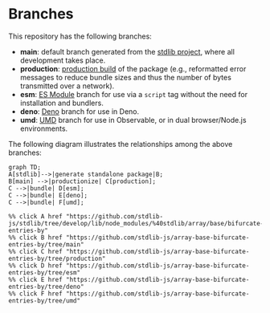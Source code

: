 <!--

@license Apache-2.0

Copyright (c) 2022 The Stdlib Authors.

Licensed under the Apache License, Version 2.0 (the "License");
you may not use this file except in compliance with the License.
You may obtain a copy of the License at

    http://www.apache.org/licenses/LICENSE-2.0

Unless required by applicable law or agreed to in writing, software
distributed under the License is distributed on an "AS IS" BASIS,
WITHOUT WARRANTIES OR CONDITIONS OF ANY KIND, either express or implied.
See the License for the specific language governing permissions and
limitations under the License.

-->

# Branches

This repository has the following branches:

-   **main**: default branch generated from the [stdlib project][stdlib-url], where all development takes place.
-   **production**: [production build][production-url] of the package (e.g., reformatted error messages to reduce bundle sizes and thus the number of bytes transmitted over a network).
-   **esm**: [ES Module][esm-url] branch for use via a `script` tag without the need for installation and bundlers.
-   **deno**: [Deno][deno-url] branch for use in Deno.
-   **umd**: [UMD][umd-url] branch for use in Observable, or in dual browser/Node.js environments.

The following diagram illustrates the relationships among the above branches:

```mermaid
graph TD;
A[stdlib]-->|generate standalone package|B;
B[main] -->|productionize| C[production];
C -->|bundle| D[esm];
C -->|bundle| E[deno];
C -->|bundle| F[umd];

%% click A href "https://github.com/stdlib-js/stdlib/tree/develop/lib/node_modules/%40stdlib/array/base/bifurcate-entries-by"
%% click B href "https://github.com/stdlib-js/array-base-bifurcate-entries-by/tree/main"
%% click C href "https://github.com/stdlib-js/array-base-bifurcate-entries-by/tree/production"
%% click D href "https://github.com/stdlib-js/array-base-bifurcate-entries-by/tree/esm"
%% click E href "https://github.com/stdlib-js/array-base-bifurcate-entries-by/tree/deno"
%% click F href "https://github.com/stdlib-js/array-base-bifurcate-entries-by/tree/umd"
```

[stdlib-url]: https://github.com/stdlib-js/stdlib/tree/develop/lib/node_modules/%40stdlib/array/base/bifurcate-entries-by
[production-url]: https://github.com/stdlib-js/array-base-bifurcate-entries-by/tree/production
[deno-url]: https://github.com/stdlib-js/array-base-bifurcate-entries-by/tree/deno
[umd-url]: https://github.com/stdlib-js/array-base-bifurcate-entries-by/tree/umd
[esm-url]: https://github.com/stdlib-js/array-base-bifurcate-entries-by/tree/esm